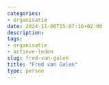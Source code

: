 ```yaml
---
categories:
- organisatie
date: 2024-11-06T15:07:16+02:00
description:
tags:
- organisatie
- actieve-leden
slug: fred-van-galen
title: "Fred van Galen"
type: person
---
```


